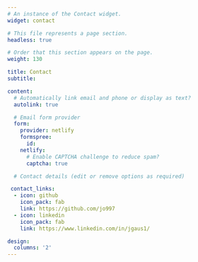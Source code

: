 ```yaml
---
# An instance of the Contact widget.
widget: contact

# This file represents a page section.
headless: true

# Order that this section appears on the page.
weight: 130

title: Contact
subtitle:

content:
  # Automatically link email and phone or display as text?
  autolink: true

  # Email form provider
  form:
    provider: netlify
    formspree:
      id:
    netlify:
      # Enable CAPTCHA challenge to reduce spam?
      captcha: true

  # Contact details (edit or remove options as required)

 contact_links:
  - icon: github
    icon_pack: fab
    link: https://github.com/jo997
  - icon: linkedin
    icon_pack: fab
    link: https://www.linkedin.com/in/jgaus1/

design:
  columns: '2'
---
```

